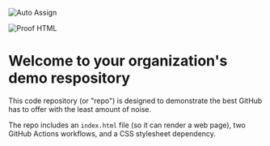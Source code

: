 ![Auto Assign](https://github.com/Recruitme-co/demo-repository/actions/workflows/auto-assign.yml/badge.svg)

![Proof HTML](https://github.com/Recruitme-co/demo-repository/actions/workflows/proof-html.yml/badge.svg)

# Welcome to your organization's demo respository
This code repository (or "repo") is designed to demonstrate the best GitHub has to offer with the least amount of noise.

The repo includes an `index.html` file (so it can render a web page), two GitHub Actions workflows, and a CSS stylesheet dependency.
